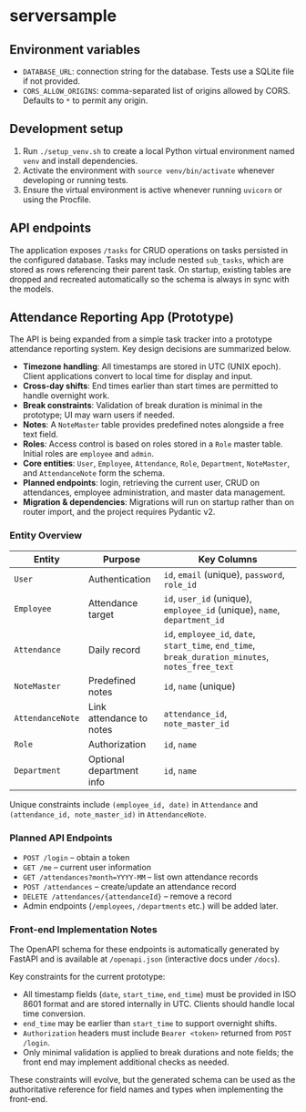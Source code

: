 # serversample

## Environment variables

- `DATABASE_URL`: connection string for the database. Tests use a SQLite file if
  not provided.
- `CORS_ALLOW_ORIGINS`: comma-separated list of origins allowed by CORS.
  Defaults to `*` to permit any origin.

## Development setup

1. Run `./setup_venv.sh` to create a local Python virtual environment named `venv`
   and install dependencies.
2. Activate the environment with `source venv/bin/activate` whenever developing
   or running tests.
3. Ensure the virtual environment is active whenever running `uvicorn` or using the Procfile.

## API endpoints

The application exposes `/tasks` for CRUD operations on tasks persisted in the
configured database. Tasks may include nested `sub_tasks`, which are stored as
rows referencing their parent task. On startup, existing tables are dropped and
recreated automatically so the schema is always in sync with the models.

## Attendance Reporting App (Prototype)

The API is being expanded from a simple task tracker into a prototype attendance
reporting system. Key design decisions are summarized below.

- **Timezone handling**: All timestamps are stored in UTC (UNIX epoch). Client
  applications convert to local time for display and input.
- **Cross-day shifts**: End times earlier than start times are permitted to
  handle overnight work.
- **Break constraints**: Validation of break duration is minimal in the
  prototype; UI may warn users if needed.
- **Notes**: A `NoteMaster` table provides predefined notes alongside a free
  text field.
- **Roles**: Access control is based on roles stored in a `Role` master table.
  Initial roles are `employee` and `admin`.
- **Core entities**: `User`, `Employee`, `Attendance`, `Role`, `Department`,
  `NoteMaster`, and `AttendanceNote` form the schema.
- **Planned endpoints**: login, retrieving the current user, CRUD on
  attendances, employee administration, and master data management.
- **Migration & dependencies**: Migrations will run on startup rather than on
  router import, and the project requires Pydantic v2.

### Entity Overview

| Entity | Purpose | Key Columns |
| --- | --- | --- |
| `User` | Authentication | `id`, `email` (unique), `password`, `role_id` |
| `Employee` | Attendance target | `id`, `user_id` (unique), `employee_id` (unique), `name`, `department_id` |
| `Attendance` | Daily record | `id`, `employee_id`, `date`, `start_time`, `end_time`, `break_duration_minutes`, `notes_free_text` |
| `NoteMaster` | Predefined notes | `id`, `name` (unique) |
| `AttendanceNote` | Link attendance to notes | `attendance_id`, `note_master_id` |
| `Role` | Authorization | `id`, `name` |
| `Department` | Optional department info | `id`, `name` |

Unique constraints include `(employee_id, date)` in `Attendance` and `(attendance_id, note_master_id)` in `AttendanceNote`.

### Planned API Endpoints

- `POST /login` – obtain a token
- `GET /me` – current user information
- `GET /attendances?month=YYYY-MM` – list own attendance records
- `POST /attendances` – create/update an attendance record
- `DELETE /attendances/{attendanceId}` – remove a record
- Admin endpoints (`/employees`, `/departments` etc.) will be added later.

### Front-end Implementation Notes

The OpenAPI schema for these endpoints is automatically generated by FastAPI and
is available at `/openapi.json` (interactive docs under `/docs`).

Key constraints for the current prototype:

* All timestamp fields (`date`, `start_time`, `end_time`) must be provided in
  ISO 8601 format and are stored internally in UTC. Clients should handle local
  time conversion.
* `end_time` may be earlier than `start_time` to support overnight shifts.
* `Authorization` headers must include `Bearer <token>` returned from
  `POST /login`.
* Only minimal validation is applied to break durations and note fields; the
  front end may implement additional checks as needed.

These constraints will evolve, but the generated schema can be used as the
authoritative reference for field names and types when implementing the
front-end.
